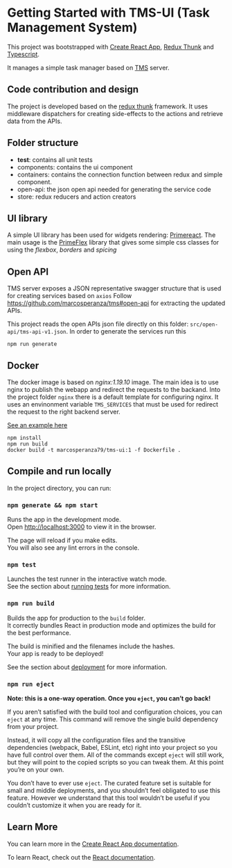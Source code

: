 # Getting Started with TMS-UI (Task Management System)

This project was bootstrapped with [Create React App](https://github.com/facebook/create-react-app), [Redux Thunk](https://redux.js.org/)
and [Typescript](https://www.typescriptlang.org/).

It manages a simple task manager based on [TMS](https://github.com/marcosperanza/tms) server.



## Code contribution and design

The project is developed based on the [redux thunk](https://redux.js.org/usage/writing-logic-thunks) framework. 
It uses middleware dispatchers for creating side-effects to the actions and retrieve data from the APIs.

## Folder structure

- __test__: contains all unit tests
- components: contains the ui component
- containers: contains the connection function between redux and simple component.
- open-api: the json open api needed for generating the service code
- store: redux reducers and action creators

## UI library

A simple UI library has been used for widgets rendering: [Primereact](https://www.primefaces.org/primereact). 
The main usage is the [PrimeFlex](https://www.primefaces.org/primeflex/) library that gives some simple css classes for 
using the _flexbox_, _borders_ and _spicing_



## Open API

TMS server exposes a JSON representative swagger structure that is used for creating services based on `axios`
Follow https://github.com/marcosperanza/tms#open-api for extracting the updated APIs.

This project reads the open APIs json file directly on this folder: `src/open-api/tms-api-v1.json`. In order to generate the services run this

```
npm run generate
```


## Docker

The docker image is based on _nginx:1.19.10_ image. The main idea is to use nginx to publish the webapp and redirect the requests to the backand.
Into the project folder `nginx` there is a default template for configuring nginx.
It uses an envinonment variable `TMS_SERVICES` that must be used for redirect the request to the right backend server. 

[See an example here](https://github.com/marcosperanza/tms/blob/6b8f62a0768ece2f83fe1bc9eacc6bd74644809f/src/main/docker/docker-compose.yml#L13)


```
npm install
npm run build
docker build -t marcosperanza79/tms-ui:1 -f Dockerfile .
```


## Compile and run locally

In the project directory, you can run:

### `npm generate && npm start`

Runs the app in the development mode.\
Open [http://localhost:3000](http://localhost:3000) to view it in the browser.

The page will reload if you make edits.\
You will also see any lint errors in the console.

### `npm test`

Launches the test runner in the interactive watch mode.\
See the section about [running tests](https://facebook.github.io/create-react-app/docs/running-tests) for more information.

### `npm run build`

Builds the app for production to the `build` folder.\
It correctly bundles React in production mode and optimizes the build for the best performance.

The build is minified and the filenames include the hashes.\
Your app is ready to be deployed!

See the section about [deployment](https://facebook.github.io/create-react-app/docs/deployment) for more information.

### `npm run eject`

**Note: this is a one-way operation. Once you `eject`, you can’t go back!**

If you aren’t satisfied with the build tool and configuration choices, you can `eject` at any time. This command will remove the single build dependency from your project.

Instead, it will copy all the configuration files and the transitive dependencies (webpack, Babel, ESLint, etc) right into your project so you have full control over them. All of the commands except `eject` will still work, but they will point to the copied scripts so you can tweak them. At this point you’re on your own.

You don’t have to ever use `eject`. The curated feature set is suitable for small and middle deployments, and you shouldn’t feel obligated to use this feature. However we understand that this tool wouldn’t be useful if you couldn’t customize it when you are ready for it.

## Learn More

You can learn more in the [Create React App documentation](https://facebook.github.io/create-react-app/docs/getting-started).

To learn React, check out the [React documentation](https://reactjs.org/).


